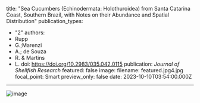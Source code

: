title: "Sea Cucumbers (Echinodermata: Holothuroidea) from Santa Catarina Coast, Southern Brazil, with Notes on their Abundance and Spatial Distribution"
publication_types:
  - "2"
authors:
  - Rupp
  - G.;Marenzi
  - A.; de Souza 
  - R. & Martins
  - L.
doi: https://doi.org/10.2983/035.042.0115
publication: _Journal of Shellfish Research_ 
featured: false
image:
  filename: featured.jpg4.jpg
  focal_point: Smart
  preview_only: false
date: 2023-10-10T03:54:00.000Z

---
![image](https://github.com/lrmartins/lrmartins/assets/83780390/832fd14f-2af9-4693-9329-a9eadc2c531c)
